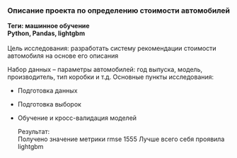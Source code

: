 ### Описание проекта по определению стоимости автомобилей 
**Теги: машинное обучение**\
**Python, Pandas, lightgbm**\
\
Цель исследования: разработать систему рекомендации стоимости автомобиля на основе его описания

Набор данных – параметры автомобилей: год выпуска, модель, производитель, тип коробки и т.д.
Основные пункты исследования:
 - Подготовка данных
 - Подготовка выборок
 - Обучение и кросс-валидация моделей

   Результат:\
   Получено значение метрики rmse 1555
   Лучше всего себя проявила lightgbm
